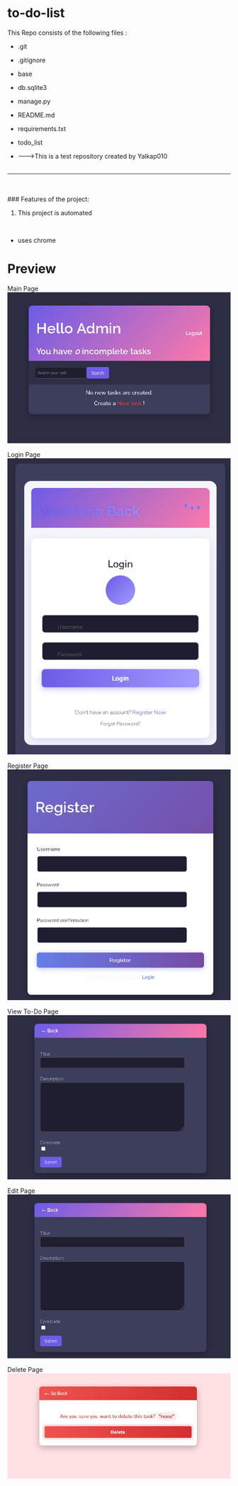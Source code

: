 # to-do-list
This Repo consists of the following files :
- .git
- .gitignore
- base
- db.sqlite3
- manage.py
- README.md
- requirements.txt
- todo_list




- --->This is a test repository created by Yalkap010
<br><br>
---
<br><br>###	Features of the project:
<br>
1. This project is automated
<br>


- uses chrome


# Preview

Main  Page
![1](https://github.com/Yalkap010/todo_list/blob/main/design/photo_2025-05-20_00-02-07.jpg)


Login Page
![WhatsApp Image 2024-07-18 at 21 19 52](https://github.com/Yalkap010/todo_list/blob/main/design/photo_2025-05-20_00-01-40.jpg)


Register Page
![WhatsApp Image 2024-07-18 at 21 19 52 (1)](https://github.com/Yalkap010/todo_list/blob/main/design/photo_2025-05-20_00-01-52.jpg)


View To-Do Page
![WhatsApp Image 2024-07-18 at 21 19 51](https://github.com/Yalkap010/todo_list/blob/main/design/photo_2025-05-20_00-01-57.jpg)


Edit Page
![WhatsApp Image 2024-07-18 at 21 19 52 (2)](https://github.com/Yalkap010/todo_list/blob/main/design/photo_2025-05-20_00-01-57.jpg)


Delete Page
![WhatsApp Image 2024-07-18 at 21 19 52 (2)](https://github.com/Yalkap010/todo_list/blob/main/design/photo_2025-05-20_00-02-04.jpg)

